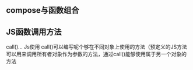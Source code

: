 ## compose与函数组合

## JS函数调用方法
call()...
Js使用 call()可以编写呢个够在不同对象上使用的方法（预定义的JS方法可以用来调用所有者对象作为参数的方法，通过call()能够使用属于另一个对象的方法

## 